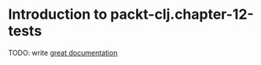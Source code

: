 # Introduction to packt-clj.chapter-12-tests

TODO: write [great documentation](http://jacobian.org/writing/what-to-write/)
